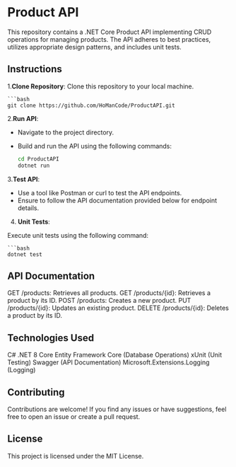 # Product API

This repository contains a .NET Core Product API implementing CRUD operations for managing products. The API adheres to best practices, utilizes appropriate design patterns, and includes unit tests.

## Instructions

1.**Clone Repository**: 
Clone this repository to your local machine.

    ```bash
    git clone https://github.com/HoManCode/ProductAPI.git

2.**Run API**: 
- Navigate to the project directory.
- Build and run the API using the following commands:


    ```bash
    cd ProductAPI
    dotnet run

3.**Test API**:
- Use a tool like Postman or curl to test the API endpoints.
- Ensure to follow the API documentation provided below for endpoint details.
4. **Unit Tests**:

Execute unit tests using the following command:

    ```bash
    dotnet test

## API Documentation
GET /products: Retrieves all products.
GET /products/{id}: Retrieves a product by its ID.
POST /products: Creates a new product.
PUT /products/{id}: Updates an existing product.
DELETE /products/{id}: Deletes a product by its ID.

## Technologies Used
C# .NET 8 Core
Entity Framework Core (Database Operations)
xUnit (Unit Testing)
Swagger (API Documentation)
Microsoft.Extensions.Logging (Logging)

## Contributing
Contributions are welcome! If you find any issues or have suggestions, feel free to open an issue or create a pull request.

## License
This project is licensed under the MIT License.